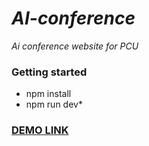 # *AI-conference*

*Ai conference website for PCU* 

### Getting started

- npm install
- npm run dev*

### [DEMO LINK](https://main--lively-dodol-221c71.netlify.app/)
